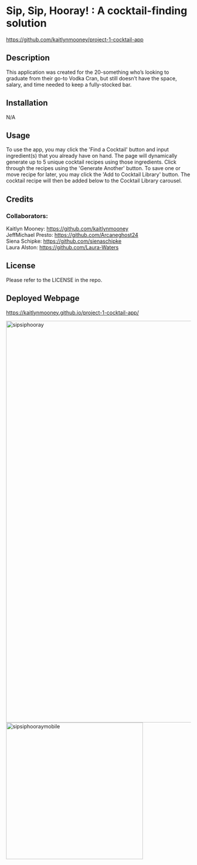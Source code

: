 # Sip, Sip, Hooray! : A cocktail-finding solution
https://github.com/kaitlynmooney/project-1-cocktail-app

## Description

This application was created for the 20-something who’s looking to graduate from their go-to Vodka Cran, but still doesn’t have the space, salary, and time needed to keep a fully-stocked bar.  

## Installation

N/A

## Usage

To use the app, you may click the 'Find a Cocktail' button and input ingredient(s) that you already have on hand. The page will dynamically generate up to 5 unique cocktail recipes using those ingredients. Click through the recipes using the 'Generate Another' button. To save one or move recipe for later, you may click the 'Add to Cocktail Library' button. The cocktail recipe will then be added below to the Cocktail Library carousel. 

## Credits

### Collaborators:
Kaitlyn Mooney: https://github.com/kaitlynmooney <br>
JeffMichael Presto: https://github.com/Arcaneghost24 <br>
Siena Schipke: https://github.com/sienaschipke <br>
Laura Alston: https://github.com/Laura-Waters <br> 

## License

Please refer to the LICENSE in the repo.

## Deployed Webpage

https://kaitlynmooney.github.io/project-1-cocktail-app/

<img width="1096" alt="sipsiphooray" src="https://github.com/kaitlynmooney/project-1-cocktail-app/assets/168473293/a026a0c4-57f9-4a57-bafc-a9df84856c5f">

<img width="373" alt="sipsiphooraymobile" src="https://github.com/kaitlynmooney/project-1-cocktail-app/assets/168473293/fee7ecbc-ee74-4437-8da8-43ab770d5072">





